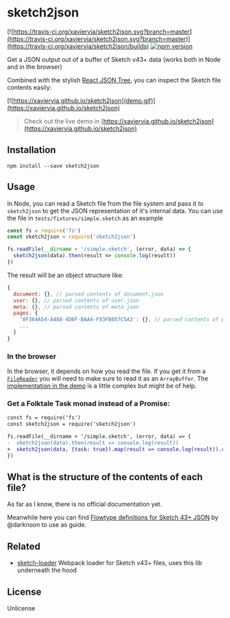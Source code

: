 # sketch2json

[![https://travis-ci.org/xaviervia/sketch2json.svg?branch=master](https://travis-ci.org/xaviervia/sketch2json.svg?branch=master)](https://travis-ci.org/xaviervia/sketch2json/builds) [![npm version](https://img.shields.io/npm/v/sketch2json.svg?maxAge=1000)](https://www.npmjs.com/package/sketch2json)

Get a JSON output out of a buffer of Sketch v43+ data (works both in Node and in the browser)

Combined with the stylish [React JSON Tree](https://github.com/alexkuz/react-json-tree), you can inspect the Sketch file contents easily:

[![https://xaviervia.github.io/sketch2json](demo.gif)](https://xaviervia.github.io/sketch2json)
> Check out the live demo in [https://xaviervia.github.io/sketch2json](https://xaviervia.github.io/sketch2json)

## Installation

```
npm install --save sketch2json
```

## Usage

In Node, you can read a Sketch file from the file system and pass it to `sketch2json` to get the JSON representation of it's internal data. You can use the file in `tests/fixtures/simple.sketch` as an example

```javascript
const fs = require('fs')
const sketch2json = require('sketch2json')

fs.readFile(__dirname + '/simple.sketch', (error, data) => {
  sketch2json(data).then(result => console.log(result))
})
```

The result will be an object structure like:

```javascript
{
  document: {}, // parsed contents of document.json
  user: {}, // parsed contents of user.json
  meta: {}, // parsed contents of meta.json
  pages: {
    '0F364A54-A488-4D6F-BAA4-F93FB057C5A3': {}, // parsed contents of pages/0F364A54-A488-4D6F-BAA4-F93FB057C5A3.json, and so on for every page file
    ...
  }
}
```

### In the browser

In the browser, it depends on how you read the file. If you get it from a [`FileReader`](https://developer.mozilla.org/en/docs/Web/API/FileReader) you will need to make sure to read it as an `ArrayBuffer`. The [implementation in the demo](demo/src/app.js) is a little complex but might be of help.

### Get a Folktale Task monad instead of a Promise:

```diff
const fs = require('fs')
const sketch2json = require('sketch2json')

fs.readFile(__dirname + '/simple.sketch', (error, data) => {
-  sketch2json(data).then(result => console.log(result))
+  sketch2json(data, {task: true}).map(result => console.log(result)).run()
})
```

## What is the structure of the contents of each file?

As far as I know, there is no official documentation yet.

Meanwhile here you can find [Flowtype definitions for Sketch 43+ JSON](https://github.com/darknoon/sketchapp-json-flow-types/blob/master/types.js) by @darknoon to use as guide.

## Related

- [sketch-loader](https://github.com/xaviervia/sketch-loader)
 Webpack loader for Sketch v43+ files, uses this lib underneath the hood

## License

Unlicense
